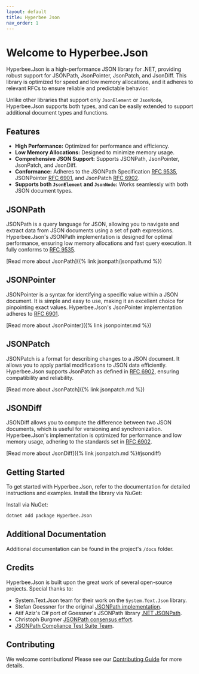 ```yaml
---
layout: default
title: Hyperbee Json
nav_order: 1
---
```


# Welcome to Hyperbee.Json

Hyperbee.Json is a high-performance JSON library for .NET, providing robust support for JSONPath, JsonPointer, JsonPatch, and JsonDiff. 
This library is optimized for speed and low memory allocations, and it adheres to relevant RFCs to ensure reliable and predictable behavior.

Unlike other libraries that support only `JsonElement` or `JsonNode`, Hyperbee.Json supports both types, and can be easily extended to 
support additional document types and functions.

## Features

- **High Performance:** Optimized for performance and efficiency.
- **Low Memory Allocations:** Designed to minimize memory usage.
- **Comprehensive JSON Support:** Supports JSONPath, JsonPointer, JsonPatch, and JsonDiff.
- **Conformance:** Adheres to the JSONPath Specification [RFC 9535](https://www.rfc-editor.org/rfc/rfc9535.html), JSONPointer [RFC 6901](https://www.rfc-editor.org/rfc/rfc6901.html), and JsonPatch [RFC 6902](https://www.rfc-editor.org/rfc/rfc6902.html).
- **Supports both `JsonElement` and `JsonNode`:** Works seamlessly with both JSON document types.

## JSONPath

JSONPath is a query language for JSON, allowing you to navigate and extract data from JSON documents using a set of path expressions. 
Hyperbee.Json's JSONPath implementation is designed for optimal performance, ensuring low memory allocations and fast query execution. 
It fully conforms to [RFC 9535](https://www.rfc-editor.org/rfc/rfc9535.html).

[Read more about JsonPath]({% link jsonpath/jsonpath.md %})

## JSONPointer

JSONPointer is a syntax for identifying a specific value within a JSON document. It is simple and easy to use, making it an excellent 
choice for pinpointing exact values. Hyperbee.Json's JsonPointer implementation adheres to [RFC 6901](https://www.rfc-editor.org/rfc/rfc6901.html).

[Read more about JsonPointer]({% link jsonpointer.md %})

## JSONPatch

JSONPatch is a format for describing changes to a JSON document. It allows you to apply partial modifications to JSON data efficiently. 
Hyperbee.Json supports JsonPatch as defined in [RFC 6902](https://www.rfc-editor.org/rfc/rfc6902.html), ensuring compatibility and reliability.

[Read more about JsonPatch]({% link jsonpatch.md %})

## JSONDiff

JSONDiff allows you to compute the difference between two JSON documents, which is useful for versioning and synchronization. 
Hyperbee.Json's implementation is optimized for performance and low memory usage, adhering to the standards set in [RFC 6902](https://www.rfc-editor.org/rfc/rfc6902.html).

[Read more about JsonDiff]({% link jsonpatch.md %}#jsondiff)

## Getting Started

To get started with Hyperbee.Json, refer to the documentation for detailed instructions and examples. Install the library via NuGet:

Install via NuGet:

```bash
dotnet add package Hyperbee.Json
```

## Additional Documentation

Additional documentation can be found in the project's `/docs` folder.

## Credits

Hyperbee.Json is built upon the great work of several open-source projects. Special thanks to:

- System.Text.Json team for their work on the `System.Text.Json` library.
- Stefan Goessner for the original [JSONPath implementation](https://goessner.net/articles/JsonPath/).
- Atif Aziz's C# port of Goessner's JSONPath library [.NET JSONPath](https://github.com/atifaziz/JSONPath).  
- Christoph Burgmer [JSONPath consensus effort](https://cburgmer.github.io/json-path-comparison).
- [JSONPath Compliance Test Suite Team](https://github.com/jsonpath-standard/jsonpath-compliance-test-suite).

## Contributing

We welcome contributions! Please see our [Contributing Guide](https://github.com/Stillpoint-Software/.github/blob/main/.github/CONTRIBUTING.md) 
for more details.

